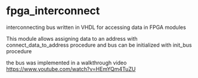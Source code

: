 # fpga_interconnect
interconnecting bus written in VHDL for accessing data in FPGA modules

This module allows assigning data to an address with connect_data_to_address procedure and bus can be initialized with init_bus procedure

the bus was implemented in a walkthrough video 
https://www.youtube.com/watch?v=HEmYQm4TuZU
